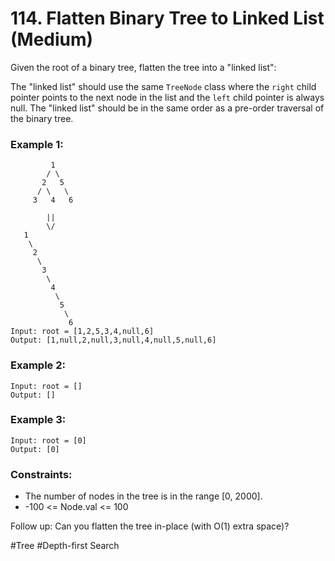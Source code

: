 # 114. Flatten Binary Tree to Linked List (Medium)

Given the root of a binary tree, flatten the tree into a "linked list":

The "linked list" should use the same `TreeNode` class where the `right` child pointer points to the next node in the list and the `left` child pointer is always null.
The "linked list" should be in the same order as a pre-order traversal of the binary tree.

### Example 1:

```
         1
        / \
       2   5
      / \   \
     3   4   6

        ||
        \/
   1
    \
     2
      \
       3
        \
         4
          \
           5
            \
             6
Input: root = [1,2,5,3,4,null,6]
Output: [1,null,2,null,3,null,4,null,5,null,6]
```

### Example 2:

```
Input: root = []
Output: []
```

### Example 3:

```
Input: root = [0]
Output: [0]
```

### Constraints:

- The number of nodes in the tree is in the range [0, 2000].
- -100 <= Node.val <= 100

Follow up: Can you flatten the tree in-place (with O(1) extra space)?

#Tree #Depth-first Search
